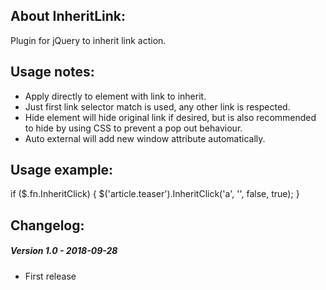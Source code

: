 ## About InheritLink:
Plugin for jQuery to inherit link action.

## Usage notes:
 * Apply directly to element with link to inherit.
 * Just first link selector match is used, any other link is respected.
 * Hide element will hide original link if desired, but is also recommended to hide by using CSS to prevent a pop out behaviour.
 * Auto external will add new window attribute automatically.

## Usage example:
if ($.fn.InheritClick) {
  $('article.teaser').InheritClick('a', '', false, true);
}

## Changelog:

##### Version 1.0 - 2018-09-28
* First release
